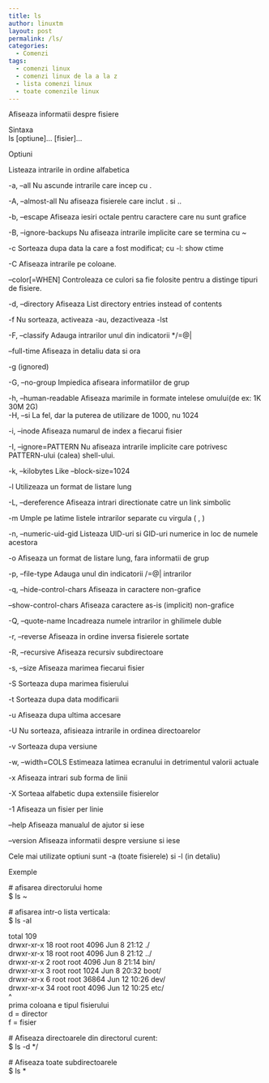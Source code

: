 ```yaml
---
title: ls
author: linuxtm
layout: post
permalink: /ls/
categories:
  - Comenzi
tags:
  - comenzi linux
  - comenzi linux de la a la z
  - lista comenzi linux
  - toate comenzile linux
---
```

Afiseaza informatii despre fisiere

Sintaxa  
ls [optiune]&#8230; [fisier]&#8230;

Optiuni

Listeaza intrarile in ordine alfabetica

-a, &#8211;all Nu ascunde intrarile care incep cu .

-A, &#8211;almost-all Nu afiseaza fisierele care inclut . si ..

-b, &#8211;escape Afiseaza iesiri octale pentru caractere care nu sunt grafice

-B, &#8211;ignore-backups Nu afiseaza intrarile implicite care se termina cu ~

-c Sorteaza dupa data la care a fost modificat; cu -l: show ctime

-C Afiseaza intrarile pe coloane.

&#8211;color[=WHEN] Controleaza ce culori sa fie folosite pentru a distinge tipuri de fisiere.

-d, &#8211;directory Afiseaza List directory entries instead of contents

-f Nu sorteaza, activeaza -au, dezactiveaza -lst

-F, &#8211;classify Adauga intrarilor unul din indicatorii */=@|

&#8211;full-time Afiseaza in detaliu data si ora

-g (ignored)

-G, &#8211;no-group Impiedica afiseara informatiilor de grup

-h, &#8211;human-readable Afiseaza marimile in formate intelese omului(de ex: 1K 30M 2G)  
-H, &#8211;si La fel, dar la puterea de utilizare de 1000, nu 1024

-i, &#8211;inode Afiseaza numarul de index a fiecarui fisier

-I, &#8211;ignore=PATTERN Nu afiseaza intrarile implicite care potrivesc PATTERN-ului (calea) shell-ului.

-k, &#8211;kilobytes Like &#8211;block-size=1024

-l Utilizeaza un format de listare lung

-L, &#8211;dereference Afiseaza intrari directionate catre un link simbolic

-m Umple pe latime listele intrarilor separate cu virgula ( , )

-n, &#8211;numeric-uid-gid Listeaza UID-uri si GID-uri numerice in loc de numele acestora

-o Afiseaza un format de listare lung, fara informatii de grup

-p, &#8211;file-type Adauga unul din indicatorii /=@| intrarilor

-q, &#8211;hide-control-chars Afiseaza in caractere non-grafice

&#8211;show-control-chars Afiseaza caractere as-is (implicit) non-grafice

-Q, &#8211;quote-name Incadreaza numele intrarilor in ghilimele duble

-r, &#8211;reverse Afiseaza in ordine inversa fisierele sortate

-R, &#8211;recursive Afiseaza recursiv subdirectoare

-s, &#8211;size Afiseaza marimea fiecarui fisier

-S Sorteaza dupa marimea fisierului

-t Sorteaza dupa data modificarii

-u Afiseaza dupa ultima accesare

-U Nu sorteaza, afisieaza intrarile in ordinea directoarelor

-v Sorteaza dupa versiune

-w, &#8211;width=COLS Estimeaza latimea ecranului in detrimentul valorii actuale

-x Afiseaza intrari sub forma de linii

-X Sorteaa alfabetic dupa extensiile fisierelor

-1 Afiseaza un fisier per linie

&#8211;help Afiseaza manualul de ajutor si iese

&#8211;version Afiseaza informatii despre versiune si iese

Cele mai utilizate optiuni sunt -a (toate fisierele) si -l (in detaliu)

Exemple

\# afisarea directorului home  
$ ls ~

\# afisarea intr-o lista verticala:  
$ ls -al

total 109  
drwxr-xr-x 18 root root 4096 Jun 8 21:12 ./  
drwxr-xr-x 18 root root 4096 Jun 8 21:12 ../  
drwxr-xr-x 2 root root 4096 Jun 8 21:14 bin/  
drwxr-xr-x 3 root root 1024 Jun 8 20:32 boot/  
drwxr-xr-x 6 root root 36864 Jun 12 10:26 dev/  
drwxr-xr-x 34 root root 4096 Jun 12 10:25 etc/  
^  
prima coloana e tipul fisierului  
d = director  
f = fisier

\# Afiseaza directoarele din directorul curent:  
$ ls -d */

\# Afiseaza toate subdirectoarele  
$ ls *